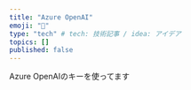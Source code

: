 ```yaml
---
title: "Azure OpenAI"
emoji: "🔖"
type: "tech" # tech: 技術記事 / idea: アイデア
topics: []
published: false
---
```

Azure OpenAIのキーを使ってます